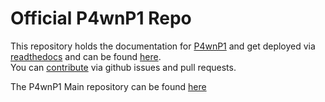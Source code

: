 # Official P4wnP1 Repo

This repository holds the documentation for [P4wnP1](https://github.com/MaMe82/P4wnP1) and get deployed via [readthedocs](https://readthedocs.org) and can be found [here](https://p4wnp1.readthedocs.io/en/latest/).  
You can [contribute](https://p4wnp1.readthedocs.io/en/latest/Contributing-Subfolder/Contributing-Home/) via github issues and pull requests.

The P4wnP1 Main repository can be found [here](https://github.com/mame82/P4wnP1)
